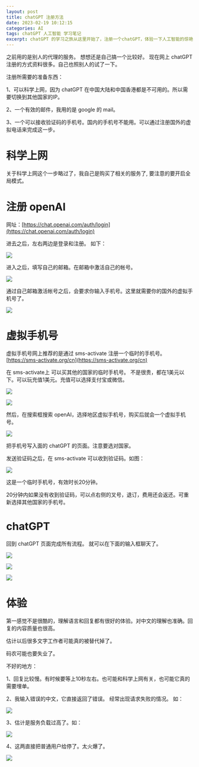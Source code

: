 ```yaml
---
layout: post
title: chatGPT 注册方法
date: 2023-02-19 10:12:15
categories: AI
tags: chatGPT 人工智能 学习笔记
excerpt: chatGPT 的学习之旅从这里开始了，注册一个chatGPT，体验一下人工智能的惊艳
---
```


之前用的是别人的代理的服务。 想想还是自己搞一个比较好。 现在网上 chatGPT 注册的方式资料很多。自己也照别人的试了一下。

注册所需要的准备东西：

1、可以科学上网，因为 chatGPT 在中国大陆和中国香港都是不可用的。所以需要切换到其他国家的IP。  

2、一个有效的邮件，我用的是 google 的 mail。

3、一个可以接收验证码的手机号。国内的手机号不能用。可以通过注册国外的虚拟电话来完成这一步。 

# 科学上网

关于科学上网这个一步略过了，我自己是购买了相关的服务了, 要注意的要开启全局模式。

# 注册 openAI

网址：[https://chat.openai.com/auth/login](https://chat.openai.com/auth/login)

进去之后，左右两边是登录和注册。 如下：

![](/assets/chatGPT/chatGPT-signup-2023-02-20-18-40-44.png)

进入之后，填写自己的邮箱。在邮箱中激活自己的帐号。 

![](/assets/chatGPT/chatGPT-signup-2023-02-20-18-48-50.png)

通过自己邮箱激活帐号之后，会要求你输入手机号。这里就需要你的国外的虚拟手机号了。 

![](/assets/chatGPT/chatGPT-signup-2023-02-20-18-55-06.png)

# 虚拟手机号

虚拟手机号网上推荐的是通过 sms-activate 注册一个临时的手机号。  [https://sms-activate.org/cn](https://sms-activate.org/cn) 

在 sms-activate上 可以买其他的国家的临时手机号。 不是很贵，都在1美元以下。可以玩充值1美元。充值可以选择支付宝或微信。

![](/assets/chatGPT/chatGPT-signup-2023-02-20-16-16-30.png)

![](/assets/chatGPT/chatGPT-2023-02-20-19-09-41.png)

然后，在搜索框搜索 openAI，选择地区虚拟手机号，购买后就会一个虚拟手机号。

![](/assets/chatGPT/chatGPT-signup-2023-02-20-19-09-41.png)

把手机号写入面的 chatGPT 的页面。注意要选对国家。 

发送验证码之后，在 sms-activate 可以收到验证码。如图：

![](/assets/chatGPT/chatGPT-signup-2023-02-20-16-10-17.png)

这是一个临时手机号，有效时长20分钟。

20分钟内如果没有收到验证码，可以点右侧的叉号，退订，费用还会返还。可重新选择其他国家的手机号。

# chatGPT 

回到 chatGPT 页面完成所有流程。 就可以在下面的输入框聊天了。

![](/assets/chatGPT/chatGPT-signup-2023-02-20-19-16-24.png)

![](/assets/chatGPT/chatGPT-signup-2023-02-20-19-54-17.png)

![](/assets/chatGPT/chatGPT-signup-2023-02-20-20-04-21.png)

# 体验

第一感觉不是很酷的，理解语言和回复都有很好的体验。对中文的理解也准确。回复的内容质量也很高。 

估计以后很多文字工作者可能真的被替代掉了。

码农可能也要失业了。 

不好的地方：

1、回复比较慢。有时候要等上10秒左右。也可能和科学上网有关，也可能它真的需要埋单。 

2、我输入错误的中文，它直接返回了错误。 经常出现请求失败的情况。 如：

![](/assets/chatGPT/chatGPT-signup-2023-02-20_20-11-06.png)

3、估计是服务负载过高了。如：

![](/assets/chatGPT/chatGPT-signup-2023-02-21-16-36-37.png)

4、这两直接把普通用户给停了。太火爆了。

![](/assets/chatGPT/chatGPT-2023-02-23-08-55-02.png)










